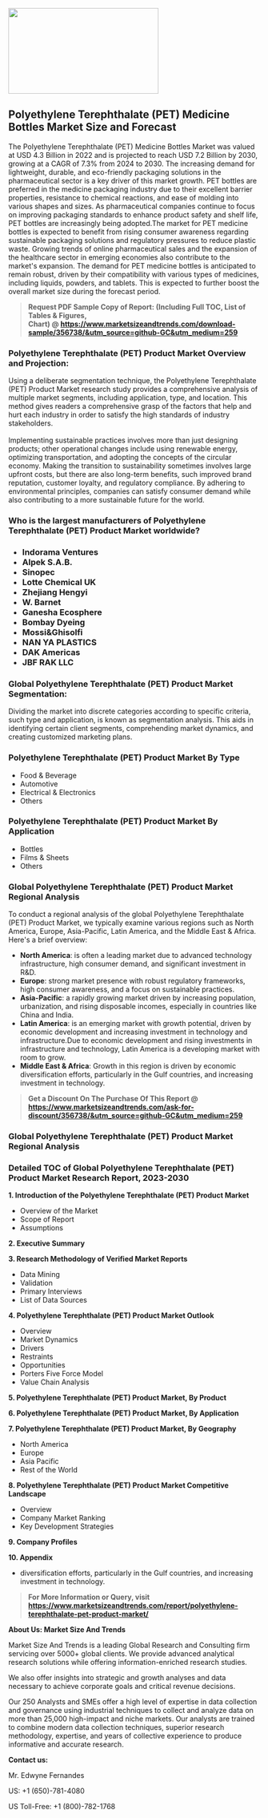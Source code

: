 <p><img class="alignnone size-medium wp-image-20088" src="https://ffe5etoiles.com/wp-content/uploads/2024/12/MST1-300x171.png" alt="" width="300" height="171" /></p><h2>Polyethylene Terephthalate (PET) Medicine Bottles Market Size and Forecast</h2><p>The Polyethylene Terephthalate (PET) Medicine Bottles Market was valued at USD 4.3 Billion in 2022 and is projected to reach USD 7.2 Billion by 2030, growing at a CAGR of 7.3% from 2024 to 2030. The increasing demand for lightweight, durable, and eco-friendly packaging solutions in the pharmaceutical sector is a key driver of this market growth. PET bottles are preferred in the medicine packaging industry due to their excellent barrier properties, resistance to chemical reactions, and ease of molding into various shapes and sizes. As pharmaceutical companies continue to focus on improving packaging standards to enhance product safety and shelf life, PET bottles are increasingly being adopted.The market for PET medicine bottles is expected to benefit from rising consumer awareness regarding sustainable packaging solutions and regulatory pressures to reduce plastic waste. Growing trends of online pharmaceutical sales and the expansion of the healthcare sector in emerging economies also contribute to the market's expansion. The demand for PET medicine bottles is anticipated to remain robust, driven by their compatibility with various types of medicines, including liquids, powders, and tablets. This is expected to further boost the overall market size during the forecast period.</p><blockquote id="" class=""><strong>Request PDF Sample Copy of Report: (Including Full TOC, List of Tables &amp; Figures, Chart)&nbsp;@&nbsp;<strong><a href="https://www.marketsizeandtrends.com/download-sample/356738/&utm_source=github-GC&utm_medium=259" target="_blank">https://www.marketsizeandtrends.com/download-sample/356738/&utm_source=github-GC&utm_medium=259</a></strong></strong></blockquote><h3 id="" class="">Polyethylene Terephthalate (PET) Product Market&nbsp;Overview and Projection:</h3><p id="" class="">Using a deliberate segmentation technique, the Polyethylene Terephthalate (PET) Product Market research study provides a comprehensive analysis of multiple market segments, including application, type, and location. This method gives readers a comprehensive grasp of the factors that help and hurt each industry in order to satisfy the high standards of industry stakeholders. <br /> <br />Implementing sustainable practices involves more than just designing products; other operational changes include using renewable energy, optimizing transportation, and adopting the concepts of the circular economy. Making the transition to sustainability sometimes involves large upfront costs, but there are also long-term benefits, such improved brand reputation, customer loyalty, and regulatory compliance. By adhering to environmental principles, companies can satisfy consumer demand while also contributing to a more sustainable future for the world.</p><h3 id="" class="">Who is the largest manufacturers of&nbsp;Polyethylene Terephthalate (PET) Product Market worldwide?</h3><h3 class=""><p><ul><li>Indorama Ventures </li><li> Alpek S.A.B. </li><li> Sinopec </li><li> Lotte Chemical UK </li><li> Zhejiang Hengyi </li><li> W. Barnet </li><li> Ganesha Ecosphere </li><li> Bombay Dyeing </li><li> Mossi&Ghisolfi </li><li> NAN YA PLASTICS </li><li> DAK Americas </li><li> JBF RAK LLC</li></ul></p></h3><h3 id="" class="">Global&nbsp;Polyethylene Terephthalate (PET) Product Market Segmentation:</h3><p id="" class="">Dividing the market into discrete categories according to specific criteria, such type and application, is known as segmentation analysis. This aids in identifying certain client segments, comprehending market dynamics, and creating customized marketing plans.</p><h3 id="" class="">Polyethylene Terephthalate (PET) Product Market&nbsp;By Type</h3><p><p><ul><li>Food & Beverage</li><li> Automotive</li><li> Electrical & Electronics</li><li> Others</p></li></ul></p></p><h3 id="" class="">Polyethylene Terephthalate (PET) Product Market&nbsp;By Application</h3><p class=""><p><ul><li>Bottles</li><li> Films & Sheets</li><li> Others</li></ul></p></p><h3 id="" class="">Global Polyethylene Terephthalate (PET) Product Market Regional Analysis</h3><p id="" class="">To conduct a regional analysis of the global Polyethylene Terephthalate (PET) Product Market, we typically examine various regions such as North America, Europe, Asia-Pacific, Latin America, and the Middle East &amp; Africa. Here's a brief overview:</p><ul><li><strong>North America</strong>: is often a leading market due to advanced technology infrastructure, high consumer demand, and significant investment in R&amp;D.</li><li><strong>Europe</strong>: strong market presence with robust regulatory frameworks, high consumer awareness, and a focus on sustainable practices.</li><li><strong>Asia-Pacific</strong>: a rapidly growing market driven by increasing population, urbanization, and rising disposable incomes, especially in countries like China and India.</li><li><strong>Latin America</strong>: is an emerging market with growth potential, driven by economic development and increasing investment in technology and infrastructure.Due to economic development and rising investments in infrastructure and technology, Latin America is a developing market with room to grow.</li><li><strong>Middle East &amp; Africa</strong>: Growth in this region is driven by economic diversification efforts, particularly in the Gulf countries, and increasing investment in technology.</li></ul><blockquote id="" class=""><strong>Get a Discount On The Purchase Of This Report @ <strong><a href="https://www.marketsizeandtrends.com/ask-for-discount/356738/&utm_source=github-GC&utm_medium=259" target="_blank">https://www.marketsizeandtrends.com/ask-for-discount/356738/&utm_source=github-GC&utm_medium=259</a></strong></strong></blockquote><h3 id="" class="">Global Polyethylene Terephthalate (PET) Product Market Regional Analysis</h3><h3 id="" class="">Detailed TOC of Global Polyethylene Terephthalate (PET) Product Market Research Report, 2023-2030</h3><p id="" class=""><strong>1. Introduction of the Polyethylene Terephthalate (PET) Product Market</strong></p><ul><li>Overview of the Market</li><li>Scope of Report</li><li>Assumptions</li></ul><p id="" class=""><strong>2. Executive Summary</strong></p><p id="" class=""><strong>3. Research Methodology of Verified Market Reports</strong></p><ul><li>Data Mining</li><li>Validation</li><li>Primary Interviews</li><li>List of Data Sources</li></ul><p id="" class=""><strong>4. Polyethylene Terephthalate (PET) Product Market Outlook</strong></p><ul><li>Overview</li><li>Market Dynamics</li><li>Drivers</li><li>Restraints</li><li>Opportunities</li><li>Porters Five Force Model</li><li>Value Chain Analysis</li></ul><p id="" class=""><strong>5. Polyethylene Terephthalate (PET) Product Market, By Product</strong></p><p id="" class=""><strong>6. Polyethylene Terephthalate (PET) Product Market, By Application</strong></p><p id="" class=""><strong>7. Polyethylene Terephthalate (PET) Product Market, By Geography</strong></p><ul><li>North America</li><li>Europe</li><li>Asia Pacific</li><li>Rest of the World</li></ul><p id="" class=""><strong>8. Polyethylene Terephthalate (PET) Product Market Competitive Landscape</strong></p><ul><li>Overview</li><li>Company Market Ranking</li><li>Key Development Strategies</li></ul><p id="" class=""><strong>9. Company Profiles</strong></p><p id="" class=""><strong>10. Appendix</strong></p><ul><li>diversification efforts, particularly in the Gulf countries, and increasing investment in technology.</li></ul><blockquote id="" class=""><strong>For More Information or Query, visit <strong><strong><a href="https://www.marketsizeandtrends.com/report/polyethylene-terephthalate-pet-product-market/" target="_blank">https://www.marketsizeandtrends.com/report/polyethylene-terephthalate-pet-product-market/</a></strong></strong></strong></blockquote><p id="" class=""><strong>About Us: Market Size And Trends</strong></p><p id="" class="">Market Size And Trends is a leading Global Research and Consulting firm servicing over 5000+ global clients. We provide advanced analytical research solutions while offering information-enriched research studies.</p><p id="" class="">We also offer insights into strategic and growth analyses and data necessary to achieve corporate goals and critical revenue decisions.</p><p id="" class="">Our 250 Analysts and SMEs offer a high level of expertise in data collection and governance using industrial techniques to collect and analyze data on more than 25,000 high-impact and niche markets. Our analysts are trained to combine modern data collection techniques, superior research methodology, expertise, and years of collective experience to produce informative and accurate research.</p><p id="" class=""><strong>Contact us:</strong></p><p id="" class="">Mr. Edwyne Fernandes</p><p id="" class="">US: +1 (650)-781-4080</p><p id="" class="">US Toll-Free: +1 (800)-782-1768</p>
